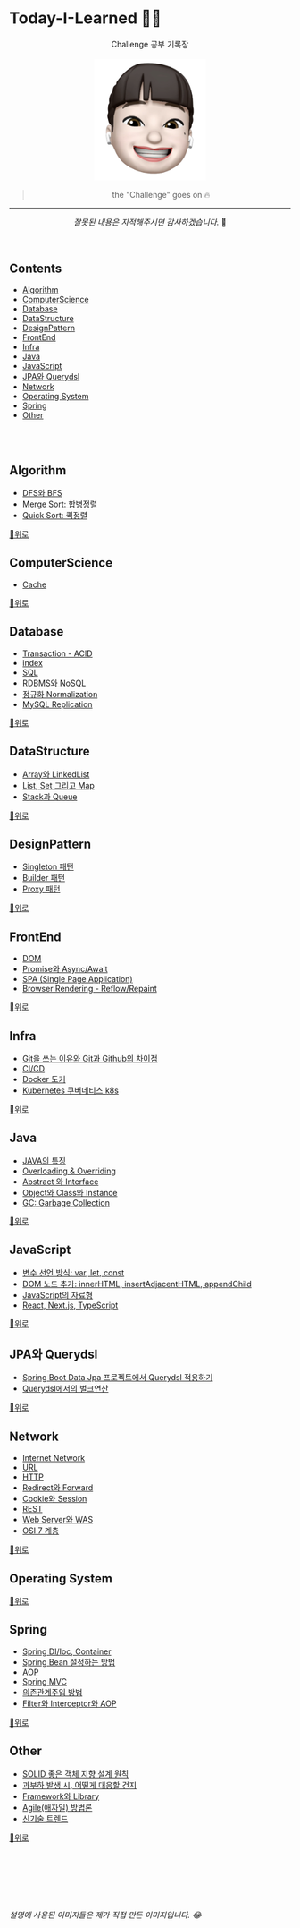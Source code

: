 # Today-I-Learned 👩‍💻 

<div align='center'>
Challenge 공부 기록장  
<br/><br/>
<img src="https://github.com/ChaerinYu/Today-I-Learned/blob/main/img/profile.png" width="200px">

> the "Challenge" goes on 🔥

--- 

_잘못된 내용은 지적해주시면 감사하겠습니다._ 👏  

</div>
<br/>

## Contents


- [Algorithm](#Algorithm)
- [ComputerScience](#CS)
- [Database](#Database)
- [DataStructure](#DataStructure)
- [DesignPattern](#DesignPattern)
- [FrontEnd](#FrontEnd)
- [Infra](#Infra)
- [Java](#Java)
- [JavaScript](#JavaScript)
- [JPA와 Querydsl](#JPA와Querydsl)
- [Network](#Network)
- [Operating System](#OS)
- [Spring](#Spring)
- [Other](#Other)

<br/><br/>


## Algorithm
- [DFS와 BFS](Algorithm/DFS_and_BFS.md)
- [Merge Sort: 합병정렬](Algorithm/merge_sort.md)
- [Quick Sort: 퀵정렬](Algorithm/quick_sort.md)


[🔼위로](#contents)

## ComputerScience
- [Cache](CS/Cache.md)


[🔼위로](#contents)

## Database
- [Transaction - ACID](Database/transaction.md)
- [index](Database/index.md)
- [SQL](Database/SQL.md)
- [RDBMS와 NoSQL](Database/RDBMS_NoSQL.md)
- [정규화 Normalization](Database/normalization.md)
- [MySQL Replication](Database/Replication.md)


[🔼위로](#contents)

## DataStructure
- [Array와 LinkedList](DataStructure/Array_vs_LinkedList.md)
- [List, Set 그리고 Map](DataStructure/List_vs_Set_vs_Map.md)
- [Stack과 Queue](DataStructure/Stack_vs_Queue.md)


[🔼위로](#contents)

## DesignPattern
- [Singleton 패턴](DesignPattern/[DesignPattern]_Singleton.md)
- [Builder 패턴](DesignPattern/builder_pattern.md)
- [Proxy 패턴](DesignPattern/proxy_pattern.md)

[🔼위로](#contents)


## FrontEnd
- [DOM](FrontEnd/DOM.md)
- [Promise와 Async/Await](FrontEnd/promise_async_await.md)
- [SPA (Single Page Application)](FrontEnd/SPA.md)
- [Browser Rendering - Reflow/Repaint](FrontEnd/browser_rendering.md)

[🔼위로](#contents)


## Infra
- [Git을 쓰는 이유와 Git과 Github의 차이점](Infra/Git.md)
- [CI/CD](Infra/CICD.md)
- [Docker 도커](Infra/Docker.md)
- [Kubernetes 쿠버네티스 k8s](Infra/Kubernetes.md)

[🔼위로](#contents)


## Java
- [JAVA의 특징](Java/JAVA의_특징.md)
- [Overloading & Overriding](Java/Overload_Overriding.md)
- [Abstract 와 Interface](Java/Abstract_vs_Interface.md)
- [Object와 Class와 Instance](Java/Object_Class_Instance.md)
- [GC: Garbage Collection](Java/gc.md)



[🔼위로](#contents)

## JavaScript
- [변수 선언 방식: var, let, const](JavaScript/variable.md)
- [DOM 노드 추가: innerHTML, insertAdjacentHTML, appendChild](JavaScript/innerHTML.md)
- [JavaScript의 자료형](JavaScript/js_type.md)
- [React, Next.js, TypeScript](JavaScript/React_TypeScript_nextjs.md)


[🔼위로](#contents)  


## JPA와 Querydsl
- [Spring Boot Data Jpa 프로젝트에서 Querydsl 적용하기](JPA와Querydsl/how_to_use_querydsl_in_jpa.md)
- [Querydsl에서의 벌크연산](JPA와Querydsl/bulk_in_querydsl.md)

[🔼위로](#contents)  





## Network
- [Internet Network](Network/Internet_Network.md)
- [URL](Network/url.md)
- [HTTP](Network/HTTP.md)
- [Redirect와 Forward](Network/redirect_vs_forward.md)
- [Cookie와 Session](Network/cookie_vs_session.md)
- [REST](Network/REST.md)
- [Web Server와 WAS](Network/webserver_vs_was.md)
- [OSI 7 계층](Network/OSI_7_Layer.md)


[🔼위로](#contents)

## Operating System


[🔼위로](#contents)

## Spring
- [Spring DI/Ioc, Container](Spring/Spring_DI_IoC.md)
- [Spring Bean 설정하는 방법](Spring/Spring_setting_Bean.md)
- [AOP](Spring/AOP.md)
- [Spring MVC](Spring/Spring_MVC.md)
- [의존관계주입 방법](Spring/how_to_DI.md)
- [Filter와 Interceptor와 AOP](Spring/ilter_Interceptor_AOP.md)


[🔼위로](#contents)


## Other
- [SOLID 좋은 객체 지향 설계 원칙](Z_Others/SOLID.md)
- [과부하 발생 시, 어떻게 대응할 건지](Z_Others/Traffic_overload.md)
- [Framework와 Library](Z_Others/Framework_Library.md)
- [Agile(애자일) 방법론](Z_Others/agile.md)
- [신기술 트렌드](Z_Others/tech.md)


[🔼위로](#contents)



<br/>
<br/>
<br/>
<br/>
<br/>

###### 설명에 사용된 이미지들은 제가 직접 만든 이미지입니다. 😂